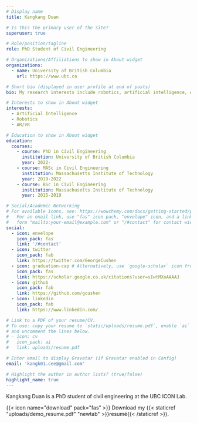 ```yaml
---
# Display name
title: Kangkang Duan

# Is this the primary user of the site?
superuser: true

# Role/position/tagline
role: PhD Student of Civil Engineering

# Organizations/Affiliations to show in About widget
organizations:
  - name: University of British Columbia
    url: https://www.ubc.ca

# Short bio (displayed in user profile at end of posts)
bio: My research interests include robotics, artificial intelligence, AR/VR, and physical machine learning.

# Interests to show in About widget
interests:
  - Artificial Intelligence
  - Robotics
  - AR/VR

# Education to show in About widget
education:
  courses:
    - course: PhD in Civil Engineering
      institution: University of British Columbia
      year: 2022-
    - course: MASc in Civil Engineering
      institution: Massachusetts Institute of Technology
      year: 2019-2022
    - course: BSc in Civil Engineering
      institution: Massachusetts Institute of Technology
      year: 2015-2019

# Social/Academic Networking
# For available icons, see: https://wowchemy.com/docs/getting-started/page-builder/#icons
#   For an email link, use "fas" icon pack, "envelope" icon, and a link in the
#   form "mailto:your-email@example.com" or "/#contact" for contact widget.
social:
  - icon: envelope
    icon_pack: fas
    link: '/#contact'
  - icon: twitter
    icon_pack: fab
    link: https://twitter.com/GeorgeCushen
  - icon: graduation-cap # Alternatively, use `google-scholar` icon from `ai` icon pack
    icon_pack: fas
    link: https://scholar.google.co.uk/citations?user=sIwtMXoAAAAJ
  - icon: github
    icon_pack: fab
    link: https://github.com/gcushen
  - icon: linkedin
    icon_pack: fab
    link: https://www.linkedin.com/

# Link to a PDF of your resume/CV.
# To use: copy your resume to `static/uploads/resume.pdf`, enable `ai` icons in `params.toml`,
# and uncomment the lines below.
# - icon: cv
#   icon_pack: ai
#   link: uploads/resume.pdf

# Enter email to display Gravatar (if Gravatar enabled in Config)
email: 'kangk01.cee@gmail.com'

# Highlight the author in author lists? (true/false)
highlight_name: true
---
```


Kangkang Duan is a PhD student of civil engineering at the UBC ICON Lab. 

{{< icon name="download" pack="fas" >}} Download my {{< staticref "uploads/demo_resume.pdf" "newtab" >}}resumé{{< /staticref >}}.
